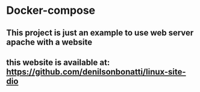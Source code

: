 # Docker-compose

## This project is just an example to use web server apache with a website

## this website is available at: https://github.com/denilsonbonatti/linux-site-dio

